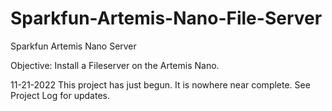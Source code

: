# Sparkfun-Artemis-Nano-File-Server
Sparkfun Artemis Nano Server

Objective: Install a Fileserver on the Artemis Nano. 

11-21-2022 This project has just begun. It is nowhere near complete. See Project Log for updates. 
